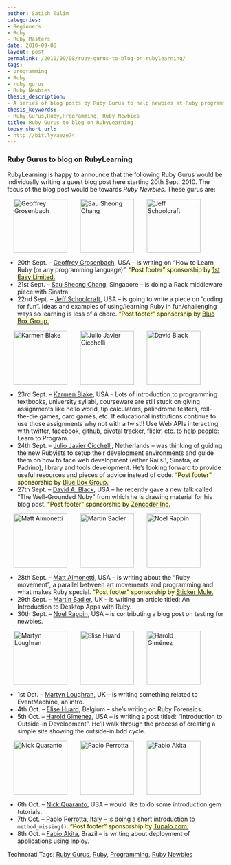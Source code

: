 ```yaml
---
author: Satish Talim
categories:
- Beginners
- Ruby
- Ruby Masters
date: 2010-09-08
layout: post
permalink: /2010/09/08/ruby-gurus-to-blog-on-rubylearning/
tags:
- programming
- Ruby
- ruby gurus
- Ruby Newbies
thesis_description:
- A series of blog posts by Ruby Gurus to help newbies at Ruby programming.
thesis_keywords:
- Ruby Gurus,Ruby,Programming, Ruby Newbies
title: Ruby Gurus to blog on RubyLearning
topsy_short_url:
- http://bit.ly/aeze74
---
```


<div>
  <h3>
    Ruby Gurus to blog on RubyLearning
  </h3>
  
  <p>
    <span class="drop_cap">R</span>ubyLearning is happy to announce that the following Ruby Gurus would be individually writing a guest blog post here starting 20th Sept. 2010. The focus of the blog post would be towards <em>Ruby Newbies</em>. These gurus are:
  </p>
  
  <p>
    <img style="margin: 0 15px" height="125" width="125" src="https://topfunky.backpackit.com/thumbs/2653320/as/DSC02562.jpg" title="Geoffrey Grosenbach" alt="Geoffrey Grosenbach" /><img style="margin: 0 15px" height="125" width="125" src="http://www.rubylearning.com/images/sau.jpg" title="Sau Sheong Chang" alt="Sau Sheong Chang" /><img style="margin: 0 15px" height="125" width="125" src="http://www.gravatar.com/avatar.php?default=http://railsdeveloper.com/images/icons/user-flag-2.png&gravatar_id=196b781eef85b7ce609fd12234cc1f39&rating=G" title="Jeff Schoolcraft" alt="Jeff Schoolcraft" />
  </p>
  
  <ul>
    <li>
      20th Sept. &#8211; <a href="http://rubylearning.com/blog/2010/09/20/how-to-learn-ruby-or-any-programming-language/">Geoffrey Grosenbach</a>, USA &#8211; is writing on &#8220;How to Learn Ruby (or any programming language)&#8221;. <span style="background-color: #FFFFCC;">&#8220;Post footer&#8221; sponsorship by <a href="http://www.1steasy.com/ruby-on-rails.htm">1st Easy Limited.</a></span>
    </li>
    <li>
      21st Sept. &#8211; <a href="http://rubylearning.com/blog/2010/09/21/writing-modular-web-applications-with-rack/">Sau Sheong Chang</a>, Singapore &#8211; is doing a Rack middleware piece with Sinatra.
    </li>
    <li>
      22nd Sept. &#8211; <a href="http://rubylearning.com/blog/2010/09/22/14-ways-to-have-fun-coding-ruby/">Jeff Schoolcraft</a>, USA &#8211; is going to write a piece on &#8220;coding for fun&#8221;. Ideas and examples of using/learning Ruby in fun/challenging ways so learning is less of a chore. <span style="background-color: #FFFFCC;">&#8220;Post footer&#8221; sponsorship by <a href="http://www.blueboxgrp.com/?utm_source=rubylearning&utm_medium=blog&utm_campaign=rubylearning">Blue Box Group.</a></span>
    </li>
  </ul>
  
  <p>
    <img style="margin: 0 15px" height="125" width="125" src="http://rubylearning.com/images/karmen.jpg" title="Karmen Blake" alt="Karmen Blake" /><img style="margin: 0 15px" height="125" width="125" src="http://www.rubylearning.com/images/jjcicchelli.jpg" title="Julio Javier Cicchelli" alt="Julio Javier Cicchelli" /><img style="margin: 0 15px" height="125" width="125" src="http://www.rubylearning.com/images/david.jpg" title="David A. Black" alt="David Black" />
  </p>
  
  <ul>
    <li>
      23rd Sept. &#8211; <a href="http://rubylearning.com/blog/2010/09/23/incorporating-web-apis-to-spark-computer-programming-exercises/">Karmen Blake</a>, USA &#8211; Lots of introduction to programming textbooks, university syllabi, courseware are still stuck on giving assignments like hello world, tip calculators, palindrome testers, roll-the-die games, card games, etc. If educational institutions continue to use those assignments why not with a twist!! Use Web APIs interacting with twitter, facebook, github, pivotal tracker, flickr, etc. to help people: Learn to Program.
    </li>
    <li>
      24th Sept. &#8211; <a href="http://rubylearning.com/blog/2010/09/24/so-youre-new-to-ruby/">Julio Javier Cicchelli</a>, Netherlands &#8211; was thinking of guiding the new Rubyists to setup their development environments and guide them on how to face web development (either Rails3, Sinatra, or Padrino), library and tools development. He&#8217;s looking forward to provide useful resources and pieces of advice instead of code. <span style="background-color: #FFFFCC;">&#8220;Post footer&#8221; sponsorship by <a href="http://www.blueboxgrp.com/?utm_source=rubylearning&utm_medium=blog&utm_campaign=rubylearning">Blue Box Group.</a></span>
    </li>
    <li>
      27th Sept. &#8211; <a href="http://rubylearning.com/blog/2010/09/27/almost-everything-is-an-object-and-everything-is-almost-an-object/">David A. Black</a>, USA &#8211; he recently gave a new talk called &#8220;The Well-Grounded Nuby&#8221; from which he is drawing material for his blog post. <span style="background-color: #FFFFCC;">&#8220;Post footer&#8221; sponsorship by <a href="http://zencoder.com/">Zencoder Inc.</a></span>
    </li>
  </ul>
  
  <p>
    <img style="margin: 0 15px" height="125" width="125" src="http://rubylearning.com/images/m_aimonetti.jpg" title="Matt Aimonetti" alt="Matt Aimonetti" /><img style="margin: 0 15px" height="125" width="125" src="http://rubylearning.com/images/msadler125x125.jpg" title="Martin Sadler" alt="Martin Sadler" /><img style="margin: 0 15px" height="125" width="125" src="http://rubylearning.com/images/new_head.jpg" title="Noel Rappin" alt="Noel Rappin" />
  </p>
  
  <ul>
    <li>
      28th Sept. &#8211; <a href="http://rubylearning.com/blog/2010/09/28/the-ruby-movement/">Matt Aimonetti</a>, USA &#8211; is writing about the &#8220;Ruby movement&#8221;, a parallel between art movements and programming and what makes Ruby special. <span style="background-color: #FFFFCC;">&#8220;Post footer&#8221; sponsorship by <a href="http://www.stickermule.com/">Sticker Mule.</a></span>
    </li>
    <li>
      29th Sept. &#8211; <a href="http://rubylearning.com/blog/2010/09/29/an-introduction-to-desktop-apps-with-ruby/">Martin Sadler</a>, UK &#8211; is writing an article titled: An Introduction to Desktop Apps with Ruby.
    </li>
    <li>
      30th Sept. &#8211; <a href="http://rubylearning.com/blog/2010/09/30/the-testing-mindset/">Noel Rappin</a>, USA &#8211; is contributing a blog post on testing for newbies.
    </li>
  </ul>
  
  <p>
    <img style="margin: 0 15px" height="125" width="125" src="http://rubylearning.com/images/martyn.jpg" title="Martyn Loughran" alt="Martyn Loughran" /><img style="margin: 0 15px" height="125" width="125" src="http://rubylearning.com/images/pic1-125.jpg" title="Elise Huard" alt="Elise Huard" /><img style="margin: 0 15px" height="125" width="125" src="http://rubylearning.com/images/harold-125x125.jpg" title="Harold Giménez" alt="Harold Giménez" />
  </p>
  
  <ul>
    <li>
      1st Oct. &#8211; <a href="http://rubylearning.com/blog/2010/10/01/an-introduction-to-eventmachine-and-how-to-avoid-callback-spaghetti/">Martyn Loughran</a>, UK &#8211; is writing something related to EventMachine, an intro.
    </li>
    <li>
      4th Oct. &#8211; <a href="http://rubylearning.com/blog/2010/10/04/ruby-forensics/">Elise Huard</a>, Belgium &#8211; she&#8217;s writing on Ruby Forensics.
    </li>
    <li>
      5th Oct. &#8211; <a href="http://rubylearning.com/blog/2010/10/05/outside-in-development/">Harold Gimenez</a>, USA &#8211; is writing a post titled: &#8220;Introduction to Outside-in Development&#8221;. He&#8217;ll walk through the process of creating a simple site showing the outside-in bdd cycle.
    </li>
  </ul>
  
  <p>
    <img style="margin: 0 15px" height="125" width="125" src="http://en.gravatar.com/userimage/938917/6d1a54abf9a4ee9d6fd682c193ec2edc.png?size=125" title="Nick Quaranto" alt="Nick Quaranto" /><img style="margin: 0 15px" height="125" width="125" src="http://rubylearning.com/images/PaoloPerrotta.jpg" title="Paolo Perrotta" alt="Paolo Perrotta" /><img style="margin: 0 15px" height="125" width="125" src="http://www.rubylearning.com/images/akita.jpg" title="Fabio Akita" alt="Fabio Akita" />
  </p>
  
  <ul>
    <li>
      6th Oct. &#8211; <a href="http://rubylearning.com/blog/2010/10/06/gem-sawyer-modern-day-ruby-warrior/">Nick Quaranto</a>, USA &#8211; would like to do some introduction gem tutorials.
    </li>
    <li>
      7th Oct. &#8211; <a href="http://rubylearning.com/blog/2010/10/07/do-you-know-rubys-chainsaw-method/">Paolo Perrotta</a>, Italy &#8211; is doing a short introduction to <code>method_missing()</code>. <span style="background-color: #FFFFCC;">&#8220;Post footer&#8221; sponsorship by <a href="http://tupalo.com/">Tupalo.com.</a></span>
    </li>
    <li>
      8th Oct. &#8211; <a href="http://rubylearning.com/blog/2010/10/08/does-ror-deployment-deprive-you-of-your-sleep/">Fabio Akita</a>, Brazil &#8211; is writing about deployment of applications using Inploy.
    </li>
  </ul>
</div>

Technorati Tags: <a href="http://technorati.com/tag/Ruby+Gurus" rel="tag">Ruby Gurus</a>, <a href="http://technorati.com/tag/Ruby" rel="tag">Ruby</a>, <a href="http://technorati.com/tag/Programming" rel="tag">Programming</a>, <a href="http://technorati.com/tag/Ruby+Newbies" rel="tag"> Ruby Newbies</a>
